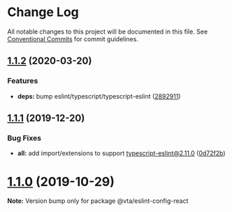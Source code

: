 # Change Log

All notable changes to this project will be documented in this file.
See [Conventional Commits](https://conventionalcommits.org) for commit guidelines.

## [1.1.2](https://github.com/vta-js/eslint-config/compare/v1.1.1...v1.1.2) (2020-03-20)

### Features

- **deps:** bump eslint/typescript/typescript-eslint ([2892911](https://github.com/vta-js/eslint-config/commit/2892911))

## [1.1.1](https://github.com/vta-js/eslint-config/compare/v1.1.0...v1.1.1) (2019-12-20)

### Bug Fixes

- **all:** add import/extensions to support typescript-eslint@2.11.0 ([0d72f2b](https://github.com/vta-js/eslint-config/commit/0d72f2b))

# [1.1.0](https://github.com/vta-js/eslint-config/compare/v1.0.3...v1.1.0) (2019-10-29)

**Note:** Version bump only for package @vta/eslint-config-react
